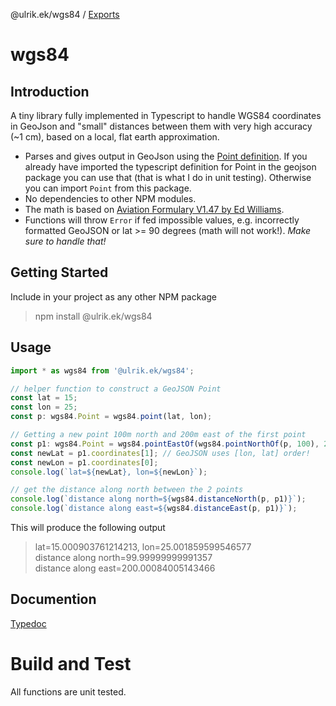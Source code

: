 @ulrik.ek/wgs84 / [Exports](modules.md)

# wgs84

## Introduction

A tiny library fully implemented in Typescript to handle WGS84 coordinates in GeoJson and "small" distances between them with very high accuracy (~1 cm), based on a local, flat earth approximation.

-   Parses and gives output in GeoJson using the [Point definition](https://en.wikipedia.org/wiki/GeoJSON). If you already have imported the typescript definition for Point in the geojson package you can use that (that is what I do in unit testing). Otherwise you can import `Point` from this package.
-   No dependencies to other NPM modules.
-   The math is based on [Aviation Formulary V1.47 by Ed Williams](https://edwilliams.org/avform147.htm#flat).
-   Functions will throw `Error` if fed impossible values, e.g. incorrectly formatted GeoJSON or lat >= 90 degrees (math will not work!). _Make sure to handle that!_

## Getting Started

Include in your project as any other NPM package

> npm install @ulrik.ek/wgs84

## Usage

```typescript
import * as wgs84 from '@ulrik.ek/wgs84';

// helper function to construct a GeoJSON Point
const lat = 15;
const lon = 25;
const p: wgs84.Point = wgs84.point(lat, lon);

// Getting a new point 100m north and 200m east of the first point
const p1: wgs84.Point = wgs84.pointEastOf(wgs84.pointNorthOf(p, 100), 200);
const newLat = p1.coordinates[1]; // GeoJSON uses [lon, lat] order!
const newLon = p1.coordinates[0];
console.log(`lat=${newLat}, lon=${newLon}`);

// get the distance along north between the 2 points
console.log(`distance along north=${wgs84.distanceNorth(p, p1)}`);
console.log(`distance along east=${wgs84.distanceEast(p, p1)}`);
```

This will produce the following output

> lat=15.000903761214213, lon=25.001859599546577  
> distance along north=99.99999999991357  
> distance along east=200.00084005143466

## Documention

[Typedoc](https://github.com/UEk/wgs84/blob/main/doc/modules.md)

# Build and Test

All functions are unit tested.
